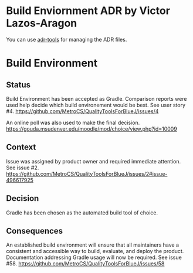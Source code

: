 # Build Enviornment ADR by Victor Lazos-Aragon
You can use [adr-tools](https://github.com/npryce/adr-tools) for managing the ADR files.

# Build Environment

## Status

Build Environment has been accepted as Gradle.
Comparison reports were used help decide which build environement would be best. See user story #4.
https://github.com/MetroCS/QualityToolsForBlueJ/issues/4

An online poll was also used to make the final decision.
https://gouda.msudenver.edu/moodle/mod/choice/view.php?id=10009

## Context

Issue was assigned by product owner and required immediate attention. See issue #2.
https://github.com/MetroCS/QualityToolsForBlueJ/issues/2#issue-496617925

## Decision

Gradle has been chosen as the automated build tool of choice.

## Consequences

An established build environment will ensure that all maintainers have a consistent and accessible way to build, evaluate, and deploy the product.
Documentation addressing Gradle usage will now be required. See issue #58.
https://github.com/MetroCS/QualityToolsForBlueJ/issues/58